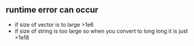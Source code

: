 ## runtime error can occur 
- if size of vector is to large >1e6
- if size of string is too large so when you convert to long long it is just >1e18
 
